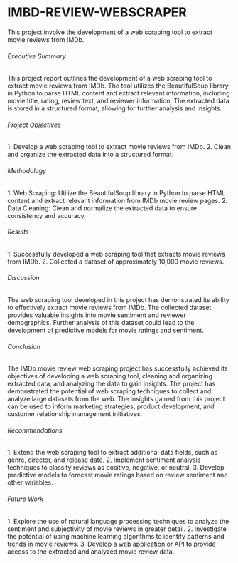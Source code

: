# IMBD-REVIEW-WEBSCRAPER
This project involve the development of a web scraping tool to extract movie reviews from IMDb. 

<h6>Executive Summary</h6>
This project report outlines the development of a web scraping tool to extract movie reviews from IMDb. The tool utilizes the BeautifulSoup library in Python to parse HTML content and extract relevant information, including movie title, rating, review text, and reviewer information. The extracted data is stored in a structured format, allowing for further analysis and insights.

<h6>Project Objectives</h6>
1. Develop a web scraping tool to extract movie reviews from IMDb.
2. Clean and organize the extracted data into a structured format.

<h6>Methodology</h6>
1. Web Scraping: Utilize the BeautifulSoup library in Python to parse HTML content and extract relevant information from IMDb movie review pages.
2. Data Cleaning: Clean and normalize the extracted data to ensure consistency and accuracy.

<h6>Results</h6>
1. Successfully developed a web scraping tool that extracts movie reviews from IMDb.
2. Collected a dataset of approximately 10,000 movie reviews.

<h6>Discussion</h6>
The web scraping tool developed in this project has demonstrated its ability to effectively extract movie reviews from IMDb. The collected dataset provides valuable insights into movie sentiment and reviewer demographics. Further analysis of this dataset could lead to the development of predictive models for movie ratings and sentiment.

<h6>Conclusion</h6>
The IMDb movie review web scraping project has successfully achieved its objectives of developing a web scraping tool, cleaning and organizing extracted data, and analyzing the data to gain insights. The project has demonstrated the potential of web scraping techniques to collect and analyze large datasets from the web. The insights gained from this project can be used to inform marketing strategies, product development, and customer relationship management initiatives.

<h6>Recommendations</h6>
1. Extend the web scraping tool to extract additional data fields, such as genre, director, and release date.
2. Implement sentiment analysis techniques to classify reviews as positive, negative, or neutral.
3. Develop predictive models to forecast movie ratings based on review sentiment and other variables.

<h6>Future Work</h6>
1. Explore the use of natural language processing techniques to analyze the sentiment and subjectivity of movie reviews in greater detail.
2. Investigate the potential of using machine learning algorithms to identify patterns and trends in movie reviews.
3. Develop a web application or API to provide access to the extracted and analyzed movie review data.

